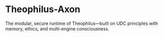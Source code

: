 # Theophilus-Axon
The modular, secure runtime of Theophilus—built on UDC principles with memory, ethics, and multi-engine consciousness.
